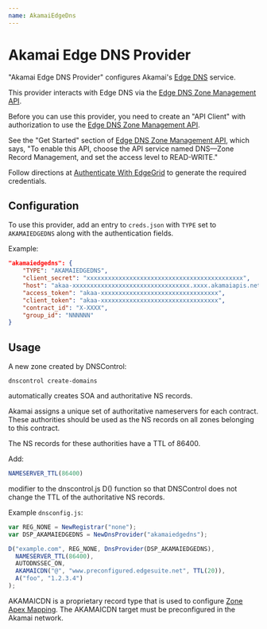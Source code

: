 ```yaml
---
name: AkamaiEdgeDns
---
```


# Akamai Edge DNS Provider

"Akamai Edge DNS Provider" configures Akamai's
[Edge DNS](https://www.akamai.com/products/edge-dns) service.

This provider interacts with Edge DNS via the
[Edge DNS Zone Management API](https://techdocs.akamai.com/edge-dns/reference/edge-dns-api).

Before you can use this provider, you need to create an "API Client" with authorization to use the
[Edge DNS Zone Management API](https://techdocs.akamai.com/edge-dns/reference/edge-dns-api).

See the "Get Started" section of [Edge DNS Zone Management API](https://techdocs.akamai.com/edge-dns/reference/edge-dns-api),
which says, "To enable this API, choose the API service named DNS—Zone Record Management, and set the access level to READ-WRITE."

Follow directions at [Authenticate With EdgeGrid](https://www.akamai.com/developer) to generate
the required credentials.

## Configuration

To use this provider, add an entry to `creds.json` with `TYPE` set to `AKAMAIEDGEDNS` along with the authentication fields.

Example:

```json
"akamaiedgedns": {
    "TYPE": "AKAMAIEDGEDNS",
    "client_secret": "xxxxxxxxxxxxxxxxxxxxxxxxxxxxxxxxxxxxxxxxxxxx",
    "host": "akaa-xxxxxxxxxxxxxxxxxxxxxxxxxxxxxxxxx.xxxx.akamaiapis.net",
    "access_token": "akaa-xxxxxxxxxxxxxxxxxxxxxxxxxxxxxxxxx",
    "client_token": "akaa-xxxxxxxxxxxxxxxxxxxxxxxxxxxxxxxxx",
    "contract_id": "X-XXXX",
    "group_id": "NNNNNN"
}
```

## Usage

A new zone created by DNSControl:

```shell
dnscontrol create-domains
```

automatically creates SOA and authoritative NS records.

Akamai assigns a unique set of authoritative nameservers for each contract.  These authorities should be
used as the NS records on all zones belonging to this contract.

The NS records for these authorities have a TTL of 86400.

Add:

```javascript
NAMESERVER_TTL(86400)
```

modifier to the dnscontrol.js D() function so that DNSControl does not change the TTL of the authoritative NS records.

Example `dnsconfig.js`:

```javascript
var REG_NONE = NewRegistrar("none");
var DSP_AKAMAIEDGEDNS = NewDnsProvider("akamaiedgedns");

D("example.com", REG_NONE, DnsProvider(DSP_AKAMAIEDGEDNS),
  NAMESERVER_TTL(86400),
  AUTODNSSEC_ON,
  AKAMAICDN("@", "www.preconfigured.edgesuite.net", TTL(20)),
  A("foo", "1.2.3.4")
);
```

AKAMAICDN is a proprietary record type that is used to configure [Zone Apex Mapping](https://www.akamai.com/blog/security/edge-dns--zone-apex-mapping---dnssec).
The AKAMAICDN target must be preconfigured in the Akamai network.

